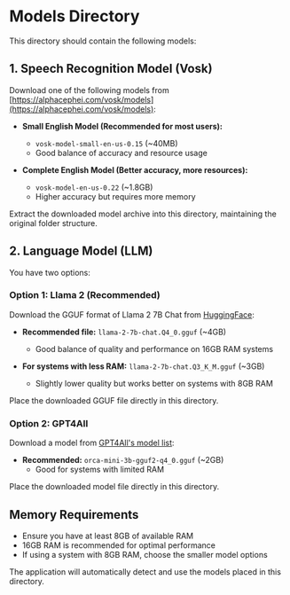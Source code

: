 # Models Directory

This directory should contain the following models:

## 1. Speech Recognition Model (Vosk)

Download one of the following models from [https://alphacephei.com/vosk/models](https://alphacephei.com/vosk/models):

- **Small English Model (Recommended for most users):**
  - `vosk-model-small-en-us-0.15` (~40MB)
  - Good balance of accuracy and resource usage

- **Complete English Model (Better accuracy, more resources):**
  - `vosk-model-en-us-0.22` (~1.8GB)
  - Higher accuracy but requires more memory

Extract the downloaded model archive into this directory, maintaining the original folder structure.

## 2. Language Model (LLM)

You have two options:

### Option 1: Llama 2 (Recommended)

Download the GGUF format of Llama 2 7B Chat from [HuggingFace](https://huggingface.co/TheBloke/Llama-2-7B-Chat-GGUF):

- **Recommended file:** `llama-2-7b-chat.Q4_0.gguf` (~4GB)
  - Good balance of quality and performance on 16GB RAM systems

- **For systems with less RAM:** `llama-2-7b-chat.Q3_K_M.gguf` (~3GB)
  - Slightly lower quality but works better on systems with 8GB RAM

Place the downloaded GGUF file directly in this directory.

### Option 2: GPT4All

Download a model from [GPT4All's model list](https://gpt4all.io/models/models.json):

- **Recommended:** `orca-mini-3b-gguf2-q4_0.gguf` (~2GB)
  - Good for systems with limited RAM

Place the downloaded model file directly in this directory.

## Memory Requirements

- Ensure you have at least 8GB of available RAM
- 16GB RAM is recommended for optimal performance
- If using a system with 8GB RAM, choose the smaller model options

The application will automatically detect and use the models placed in this directory.
